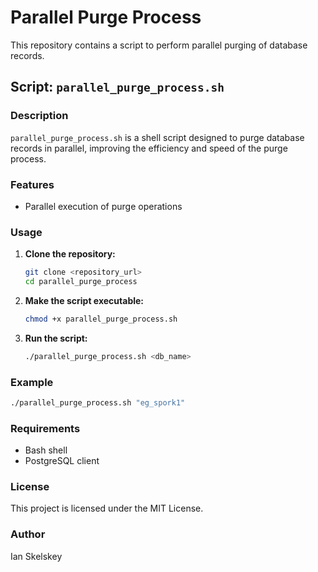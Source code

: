 # Parallel Purge Process

This repository contains a script to perform parallel purging of database records.

## Script: `parallel_purge_process.sh`

### Description

`parallel_purge_process.sh` is a shell script designed to purge database records in parallel, improving the efficiency and speed of the purge process.

### Features

- Parallel execution of purge operations

### Usage

1. **Clone the repository:**
    ```sh
    git clone <repository_url>
    cd parallel_purge_process
    ```

2. **Make the script executable:**
    ```sh
    chmod +x parallel_purge_process.sh
    ```

3. **Run the script:**
    ```sh
    ./parallel_purge_process.sh <db_name>
    ```

### Example

```sh
./parallel_purge_process.sh "eg_spork1"
```

### Requirements

- Bash shell
- PostgreSQL client

### License

This project is licensed under the MIT License.

### Author

Ian Skelskey